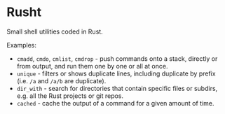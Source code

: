 
# Rusht

Small shell utilities coded in Rust.

Examples:

* `cmadd`, `cmdo`, `cmlist`, `cmdrop` - push commands onto a stack, directly or from output, and run them one by one or all at once.
* `unique` - filters or shows duplicate lines, including duplicate by prefix (i.e. `/a` and `/a/b` are duplicate).
* `dir_with` - search for directories that contain specific files or subdirs, e.g. all the Rust projects or git repos.
* `cached` - cache the output of a command for a given amount of time.
